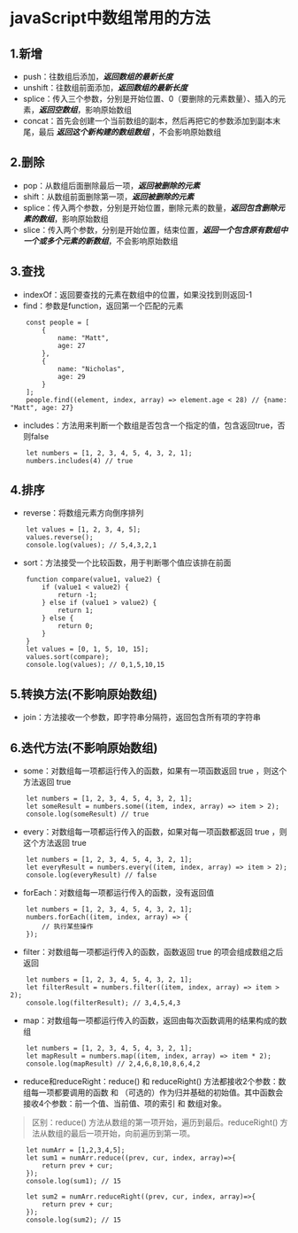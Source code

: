 
# javaScript中数组常用的方法

## 1.新增
+ push：往数组后添加，_**返回数组的最新长度**_
+ unshift：往数组前面添加，_**返回数组的最新长度**_
+ splice：传入三个参数，分别是开始位置、0（要删除的元素数量）、插入的元素，_**返回空数组**_，影响原始数组
+ concat：首先会创建一个当前数组的副本，然后再把它的参数添加到副本末尾，最后 _**返回这个新构建的数组数组**_ ，不会影响原始数组

## 2.删除
+ pop：从数组后面删除最后一项，_**返回被删除的元素**_
+ shift：从数组前面删除第一项，_**返回被删除的元素**_
+ splice：传入两个参数，分别是开始位置，删除元素的数量，_**返回包含删除元素的数组**_，影响原始数组
+ slice：传入两个参数，分别是开始位置，结束位置，_**返回一个包含原有数组中一个或多个元素的新数组**_，不会影响原始数组

## 3.查找
+ indexOf：返回要查找的元素在数组中的位置，如果没找到则返回-1
+ find：参数是function，返回第一个匹配的元素
```
    const people = [
        {
            name: "Matt",
            age: 27
        },
        {
            name: "Nicholas",
            age: 29
        }
    ];
    people.find((element, index, array) => element.age < 28) // {name: "Matt", age: 27}
```
+ includes：方法用来判断一个数组是否包含一个指定的值，包含返回true，否则false
```
    let numbers = [1, 2, 3, 4, 5, 4, 3, 2, 1];
    numbers.includes(4) // true
```

## 4.排序
+ reverse：将数组元素方向倒序排列
```
    let values = [1, 2, 3, 4, 5];
    values.reverse();
    console.log(values); // 5,4,3,2,1
```
+ sort：方法接受一个比较函数，用于判断哪个值应该排在前面
```
    function compare(value1, value2) {
        if (value1 < value2) {
            return -1;
        } else if (value1 > value2) {
            return 1;
        } else {
            return 0;
        }
    }
    let values = [0, 1, 5, 10, 15];
    values.sort(compare);
    console.log(values); // 0,1,5,10,15
```

## 5.转换方法(不影响原始数组)
+ join：方法接收一个参数，即字符串分隔符，返回包含所有项的字符串

## 6.迭代方法(不影响原始数组)
+ some：对数组每一项都运行传入的函数，如果有一项函数返回 true ，则这个方法返回 true
```
    let numbers = [1, 2, 3, 4, 5, 4, 3, 2, 1];
    let someResult = numbers.some((item, index, array) => item > 2);
    console.log(someResult) // true
```
+ every：对数组每一项都运行传入的函数，如果对每一项函数都返回 true ，则这个方法返回 true
```
    let numbers = [1, 2, 3, 4, 5, 4, 3, 2, 1];
    let everyResult = numbers.every((item, index, array) => item > 2);
    console.log(everyResult) // false

```
+ forEach：对数组每一项都运行传入的函数，没有返回值
```
    let numbers = [1, 2, 3, 4, 5, 4, 3, 2, 1];
    numbers.forEach((item, index, array) => {
        // 执行某些操作
    });
```
+ filter：对数组每一项都运行传入的函数，函数返回 true 的项会组成数组之后返回
```
    let numbers = [1, 2, 3, 4, 5, 4, 3, 2, 1];
    let filterResult = numbers.filter((item, index, array) => item > 2);
    console.log(filterResult); // 3,4,5,4,3
```
+ map：对数组每一项都运行传入的函数，返回由每次函数调用的结果构成的数组
```
    let numbers = [1, 2, 3, 4, 5, 4, 3, 2, 1];
    let mapResult = numbers.map((item, index, array) => item * 2);
    console.log(mapResult) // 2,4,6,8,10,8,6,4,2
```
+ reduce和reduceRight：reduce() 和 reduceRight() 方法都接收2个参数：数组每一项都要调用的函数 和 （可选的）作为归并基础的初始值。其中函数会接收4个参数：前一个值、当前值、项的索引 和 数组对象。
> 区别：reduce() 方法从数组的第一项开始，遍历到最后。reduceRight() 方法从数组的最后一项开始，向前遍历到第一项。
```
    let numArr = [1,2,3,4,5];
    let sum1 = numArr.reduce((prev, cur, index, array)=>{
        return prev + cur;
    });
    console.log(sum1); // 15

    let sum2 = numArr.reduceRight((prev, cur, index, array)=>{
        return prev + cur;
    });
    console.log(sum2); // 15
```


